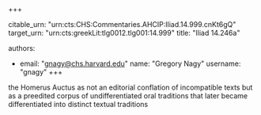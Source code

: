 +++


citable_urn: "urn:cts:CHS:Commentaries.AHCIP:Iliad.14.999.cnKt6gQ"
target_urn: "urn:cts:greekLit:tlg0012.tlg001:14.999"
title: "Iliad 14.246a"

authors:
- email: "gnagy@chs.harvard.edu"
  name: "Gregory Nagy"
  username: "gnagy"
+++

<p>the Homerus Auctus as not an editorial conflation of incompatible texts but as a preedited corpus of undifferentiated oral traditions that later became differentiated into distinct textual traditions</p>
